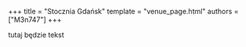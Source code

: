 +++
title = "Stocznia Gdańsk"
template = "venue_page.html"
authors = ["M3n747"]
+++

tutaj będzie tekst